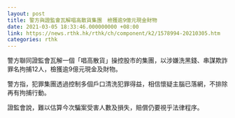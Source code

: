 ```yaml
---
layout: post
title: 警方與證監會瓦解唱高散貨集團　檢獲逾9億元現金財物
date: 2021-03-05 18:33:46.000000000 +08:00
link: https://news.rthk.hk/rthk/ch/component/k2/1578994-20210305.htm
categories: rthk
---
```


警方聯同證監會瓦解一個「唱高散貨」操控股市的集團，以涉嫌洗黑錢、串謀欺詐罪名拘捕12人，檢獲逾9億元現金及財物。

警方指，犯罪集團透過控制多個戶口清洗犯罪得益，相信懷疑主腦已落網，不排除再有拘捕行動。

證監會說，難以估算今次騙案受害人數及損失，賠償仍要視乎法律程序。
